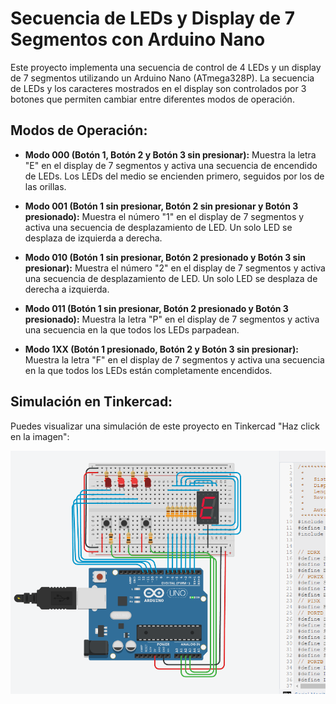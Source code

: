 # Secuencia de LEDs y Display de 7 Segmentos con Arduino Nano

Este proyecto implementa una secuencia de control de 4 LEDs y un display de 7 segmentos utilizando un Arduino Nano (ATmega328P). La secuencia de LEDs y los caracteres mostrados en el display son controlados por 3 botones que permiten cambiar entre diferentes modos de operación.

## Modos de Operación:

- **Modo 000 (Botón 1, Botón 2 y Botón 3 sin presionar):** Muestra la letra "E" en el display de 7 segmentos y activa una secuencia de encendido de LEDs. Los LEDs del medio se encienden primero, seguidos por los de las orillas.

- **Modo 001 (Botón 1 sin presionar, Botón 2 sin presionar y Botón 3 presionado):** Muestra el número "1" en el display de 7 segmentos y activa una secuencia de desplazamiento de LED. Un solo LED se desplaza de izquierda a derecha.

- **Modo 010 (Botón 1 sin presionar, Botón 2 presionado y Botón 3 sin presionar):** Muestra el número "2" en el display de 7 segmentos y activa una secuencia de desplazamiento de LED. Un solo LED se desplaza de derecha a izquierda.

- **Modo 011 (Botón 1 sin presionar, Botón 2 presionado y Botón 3 presionado):** Muestra la letra "P" en el display de 7 segmentos y activa una secuencia en la que todos los LEDs parpadean.

- **Modo 1XX (Botón 1 presionado, Botón 2 y Botón 3 sin presionar):** Muestra la letra "F" en el display de 7 segmentos y activa una secuencia en la que todos los LEDs están completamente encendidos.

## Simulación en Tinkercad:

Puedes visualizar una simulación de este proyecto en Tinkercad "Haz click en la imagen":

[![Vista previa en Tinkercad](tinkercad.png)](https://www.tinkercad.com/things/jZUcMIbPBT8-secuencia-de-leds-y-display-de-7-segmentos-con-arduino-nano?sharecode=YTWXbOxpGIYfejYDSIkF0BIh1r51goTKK6ubkcMoz5Y)